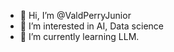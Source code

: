 - 👋 Hi, I’m @ValdPerryJunior
- 👀 I’m interested in AI, Data science
- 🌱 I’m currently learning LLM.

<!---
ValdePerryJunior/ValdePerryJunior is a ✨ special ✨ repository because its `README.md` (this file) appears on your GitHub profile.
You can click the Preview link to take a look at your changes.
--->
